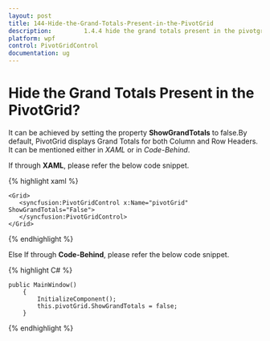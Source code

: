 ```yaml
---
layout: post
title: 144-Hide-the-Grand-Totals-Present-in-the-PivotGrid
description:         1.4.4 hide the grand totals present in the pivotgrid?
platform: wpf
control: PivotGridControl
documentation: ug
---
```


# Hide the Grand Totals Present in the PivotGrid?

It can be achieved by setting the property **ShowGrandTotals** to false.By default, PivotGrid displays Grand Totals for both Column and Row Headers. 
It can be mentioned either in *XAML* or in *Code-Behind*.

If through **XAML**, please refer the below code snippet.

{% highlight xaml %}

    <Grid>
       <syncfusion:PivotGridControl x:Name="pivotGrid" ShowGrandTotals="False">
       </syncfusion:PivotGridControl>
    </Grid>

{% endhighlight %}

Else If through **Code-Behind**, please refer the below code snippet.

{% highlight C# %}

    public MainWindow()
        {
            InitializeComponent();
            this.pivotGrid.ShowGrandTotals = false;
        }

{% endhighlight %}
